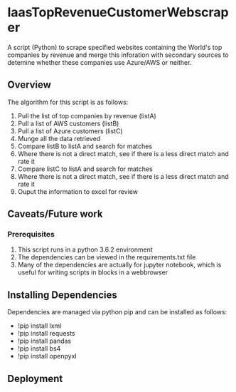 # IaasTopRevenueCustomerWebscraper

A script (Python) to scrape specified websites containing the World's top companies by revenue and merge this inforation with secondary sources to detemine whether these companies use Azure/AWS or neither.

## Overview

The algorithm for this script is as follows:
1. Pull the list of top companies by revenue (listA)
2. Pull a list of AWS customers (listB)
3. Pull a list of Azure customers (listC)
4. Munge all the data retrieved
5. Compare listB to listA and search for matches
6. Where there is not a direct match, see if there is a less direct match and rate it 
7. Compare listC to listA and search for matches
8. Where there is not a direct match, see if there is a less direct match and rate it
9. Ouput the information to excel for review

## Caveats/Future work

### Prerequisites

1. This script runs in a python 3.6.2 environment 
2. The dependencies can be viewed in the requirements.txt file
3. Many of the dependencies are actually for jupyter notebook, which is useful for writing scripts in blocks in a webbrowser

## Installing Dependencies

Dependencies are managed via python pip and can be installed as follows:

* !pip install lxml
* !pip install requests
* !pip install pandas
* !pip install bs4
* !pip install openpyxl

## Deployment